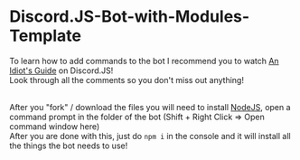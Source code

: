 # Discord.JS-Bot-with-Modules-Template

To learn how to add commands to the bot I recommend you to watch [An Idiot's Guide](https://www.youtube.com/playlist?list=PLR2_rarYLHfg6ZJqq0WTMmI9uLcd7_GRO) on Discord.JS!<br>
Look through all the comments so you don't miss out anything!<br><br>

After you "fork" / download the files you will need to install [NodeJS](https://nodejs.org/en/), open a command prompt in the folder of the bot (Shift + Right Click => Open command window here)<br>
After you are done with this, just do ```npm i``` in the console and it will install all the things the bot needs to use!
